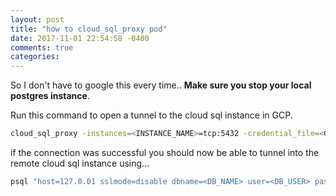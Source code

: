 ```yaml
---
layout: post
title: "how to cloud_sql_proxy pod"
date: 2017-11-01 22:54:58 -0400
comments: true
categories: 
---
```


So I don't have to google this every time..  **Make sure you stop your local postgres instance**.

Run this command to open a tunnel to the cloud sql instance in GCP.

```bash
cloud_sql_proxy -instances=<INSTANCE_NAME>=tcp:5432 -credential_file=<CRED_FILE> &
```

if the connection was successful you should now be able to tunnel into the remote cloud sql instance using...

```bash
psql "host=127.0.01 sslmode=disable dbname=<DB_NAME> user=<DB_USER> password=<DB_PASS>"
```